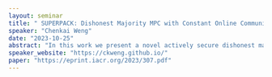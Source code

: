 ```yaml
---
layout: seminar
title: " SUPERPACK: Dishonest Majority MPC with Constant Online Communication"
speaker: "Chenkai Weng"
date: "2023-10-25"
abstract: "In this work we present a novel actively secure dishonest majority MPC protocol, SUPERPACK, whose efficiency improves as the number of honest parties increases. Concretely, let 0 < ϵ < 1/2 and consider an adversary that corrupts t < n(1 − ϵ) out of n parties. SUPERPACK requires 6/ϵ field elements of online communication per multiplication gate across all parties, assuming circuit-dependent preprocessing, and 10/ϵ assuming circuit-independent preprocessing. In contrast, most of the previous works such as SPDZ (Damgård et al, ESORICS 2013) and its derivatives perform the same regardless of whether there is only one honest party or a constant (non-majority) fraction of honest parties. A notable exception is due to Goyal et al (CRYPTO 2022), which achieves 58/ϵ +96/ϵ2 field elements assuming circuit-independent preprocessing. Our work improves this result substantially by a factor of at least 25 in the circuit-independent preprocessing model. Practically, we also compare our work with the best concretely efficient online protocol Turbospeedz (Ben-Efraim et al, ACNS 2019), which achieves 2(1 − ϵ)n field elements per multiplication gate among all parties. Our online protocol improves over Turbospeedz as n grows, and as ϵ approaches 1/2. For example, if there are 90% corruptions (ϵ = 0.1), with n = 50 our online protocol is 1.5× better than Turbospeedz and with n = 100 this factor is 3×, but for 70% corruptions (ϵ = 0.3) with n = 50 our online protocol is 3.5× better, and for n = 100 this factor is 7×. Our circuit-dependent preprocessing can be instantiated from OLE/VOLE. The amount of OLE/VOLE correlations required in our work is a factor of ≈ ϵn/2 smaller than these required by Le Mans (Rachuri and Scholl, CRYPTO 2022) leveraged to instantiate the preprocessing of Turbospeedz. Our dishonest majority protocol relies on packed secret-sharing and leverages ideas from the honest majority TURBOPACK (Escudero et al, CCS 2022) protocol to achieve concrete efficiency for any circuit topology, not only SIMD. We implement both SUPERPACK and Turbospeedz and verify with experimental results that our approach indeed leads to more come."
speaker_website: "https://ckweng.github.io/"
paper: "https://eprint.iacr.org/2023/307.pdf"
---
```

